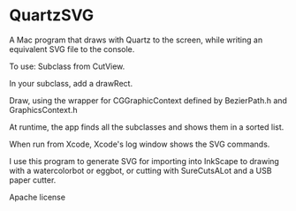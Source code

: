 QuartzSVG
=========

A Mac program that draws with Quartz to the screen, while writing an equivalent SVG file to the console.

To use:
Subclass from CutView. 

In your subclass, add a drawRect.

Draw, using the wrapper for CGGraphicContext defined by BezierPath.h and GraphicsContext.h

At runtime, the app finds all the subclasses and shows them in a sorted list.

When run from Xcode, Xcode's log window shows the SVG commands.

I use this program to generate SVG for importing into InkScape to drawing with a watercolorbot or eggbot,
or cutting with SureCutsALot and a USB paper cutter.

Apache license
